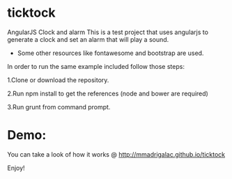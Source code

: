 # ticktock
AngularJS Clock and alarm
This is a test project that uses angularjs to generate a clock and set an alarm that will play a sound.
* Some other resources like fontawesome and bootstrap are used.

In order to run the same example included follow those steps:

1.Clone or download the repository.

2.Run npm install to get the references (node and bower are required)

3.Run grunt from command prompt.

# Demo:
You can take a look of how it works @ http://mmadrigalac.github.io/ticktock

Enjoy!

